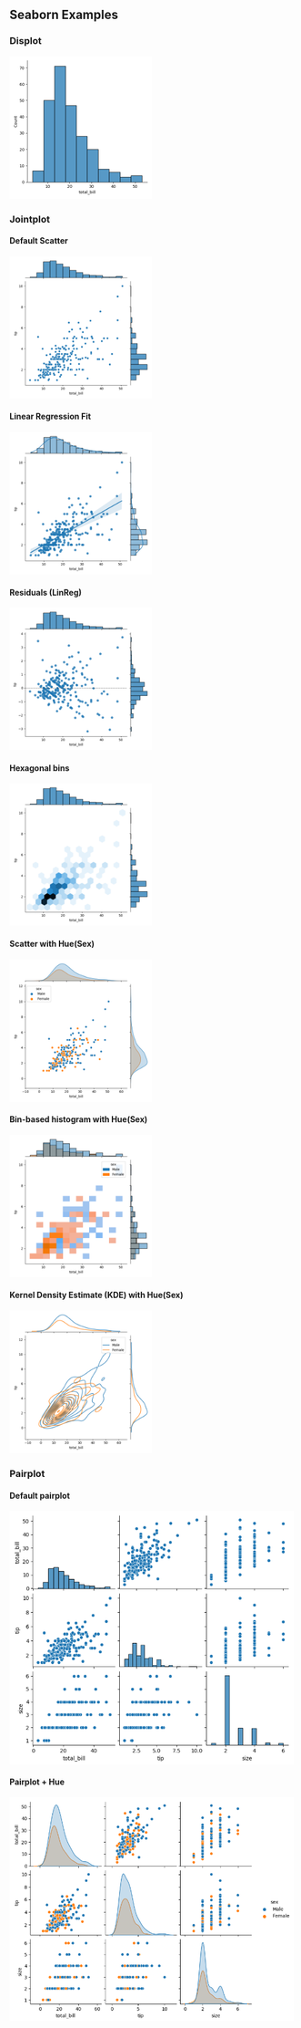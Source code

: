 <!-- SEABORN -->
## Seaborn Examples

### Displot

<img src="https://github.com/j584lee98/dataviz/blob/main/seaborn/distribution/images/displot.png" width=250/></td>

### Jointplot

#### Default Scatter
<img src="https://github.com/j584lee98/dataviz/blob/main/seaborn/distribution/images/jointplot.png" width=250/>

#### Linear Regression Fit
<img src="https://github.com/j584lee98/dataviz/blob/main/seaborn/distribution/images/jointreg.png" width=250/>

#### Residuals (LinReg)
<img src="https://github.com/j584lee98/dataviz/blob/main/seaborn/distribution/images/jointresid.png" width=250/>

#### Hexagonal bins
<img src="https://github.com/j584lee98/dataviz/blob/main/seaborn/distribution/images/jointhex.png" width=250/>

#### Scatter with Hue(Sex)
<img src="https://github.com/j584lee98/dataviz/blob/main/seaborn/distribution/images/jointsex.png" width=250/></td>

#### Bin-based histogram with Hue(Sex)
<img src="https://github.com/j584lee98/dataviz/blob/main/seaborn/distribution/images/jointsexhist.png" width=250/></td>

#### Kernel Density Estimate (KDE) with Hue(Sex)
<img src="https://github.com/j584lee98/dataviz/blob/main/seaborn/distribution/images/jointsexkde.png" width=250/></td>

### Pairplot

#### Default pairplot
<img src="https://github.com/j584lee98/dataviz/blob/main/seaborn/distribution/images/pairplot.png" width=500/>

#### Pairplot + Hue
<img src="https://github.com/j584lee98/dataviz/blob/main/seaborn/distribution/images/pairplot_hue.png" width=500/>
